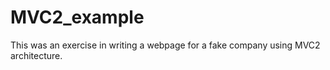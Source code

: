 # MVC2_example

This was an exercise in writing a webpage for a fake company using MVC2 architecture.
